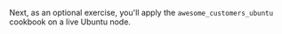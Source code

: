 Next, as an optional exercise, you'll apply the `awesome_customers_ubuntu` cookbook on a live Ubuntu node.
